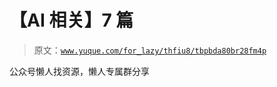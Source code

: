# 【AI 相关】7 篇

> 原文：[`www.yuque.com/for_lazy/thfiu8/tbpbda80br28fm4p`](https://www.yuque.com/for_lazy/thfiu8/tbpbda80br28fm4p)

<ne-p id="u8ab1786c" data-lake-id="u8ab1786c"><ne-text id="ub02283ef">公众号懒人找资源，懒人专属群分享</ne-text></ne-p>